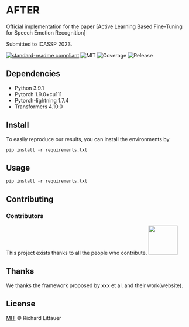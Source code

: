 # AFTER
Official implementation for the paper [Active Learning Based Fine-Tuning for Speech Emotion Recognition]

Submitted to ICASSP 2023.

[![standard-readme compliant](https://img.shields.io/badge/readme%20style-standard-brightgreen.svg?style=flat-square)](https://github.com/RichardLitt/standard-readme)
![MIT](https://img.shields.io/badge/license-MIT-yellowgreen)
![Coverage](https://img.shields.io/badge/coverage-100%25-orange)
![Release](https://img.shields.io/badge/release%20date-Oct%202022-blue)


## Dependencies
 - Python 3.9.1
 - Pytorch 1.9.0+cu111
 - Pytorch-lightning 1.7.4 
 - Transformers 4.10.0


## Install
To easily reproduce our results, you can install the environments by
```
pip install -r requirements.txt
```

## Usage

```
pip install -r requirements.txt
```
 

## Contributing
### Contributors
This project exists thanks to all the people who contribute.
<a href="[https://github.com/yizhen20133868](https://github.com/wykstc)"> <img src="pics/profile/LiboQin.png"  width="80" >  </a> 



## Thanks
We thanks the framework proposed by xxx et al. and their work(website).


## License

[MIT](LICENSE) © Richard Littauer
